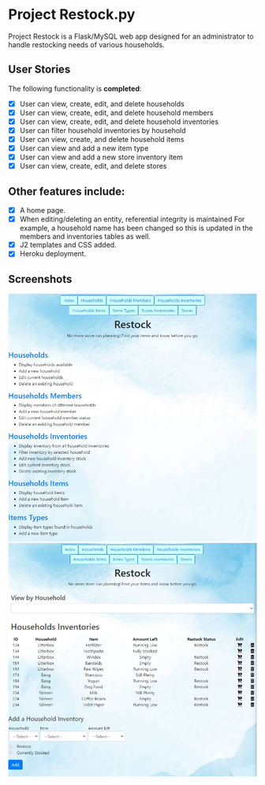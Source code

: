 # Project Restock.py

Project Restock is a Flask/MySQL web app designed for an administrator to handle restocking needs of various households.

## User Stories

The following functionality is **completed**:

- [x] User can view, create, edit, and delete households
- [x] User can view, create, edit, and delete household members
- [x] User can view, create, edit, and delete household inventories
- [x] User can filter household inventories by household
- [x] User can view, create, and delete household items
- [x] User can view and add a new item type
- [x] User can view and add a new store inventory item
- [x] User can view, create, edit, and delete stores

## Other features include:
- [x] A home page.
- [x] When editing/deleting an entity, referential integrity is maintained
        For example, a household name has been changed so this is updated in the members and inventories tables as well.
- [x] J2 templates and CSS added.
- [x] Heroku deployment.

## Screenshots

<img src='restock1.JPG' title='Home Page' width='' alt='Home page' />
<img src='restock2.JPG' title='Household Inventory Page' width='' alt='Household Inventory page' />
